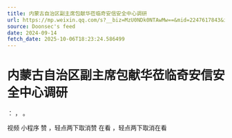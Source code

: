 ```yaml
---
title: 内蒙古自治区副主席包献华莅临奇安信安全中心调研
url: https://mp.weixin.qq.com/s?__biz=MzU0NDk0NTAwMw==&mid=2247617843&idx=2&sn=817f43f7e515aaec8bf6fee6af2e86d1
source: Doonsec's feed
date: 2024-09-14
fetch_date: 2025-10-06T18:23:24.586499
---
```


# 内蒙古自治区副主席包献华莅临奇安信安全中心调研

：
，
。

视频
小程序
赞
，轻点两下取消赞
在看
，轻点两下取消在看
